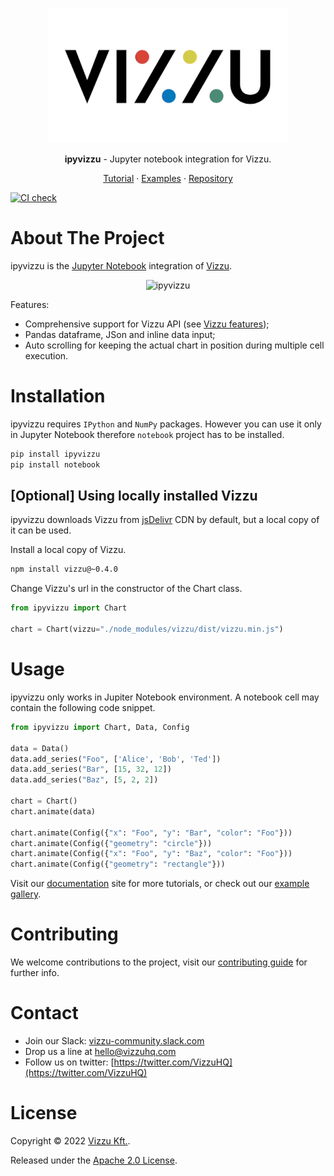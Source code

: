 <p align="center">
  <a href="https://github.com/vizzuhq/vizzu-lib">
    <img src="https://github.com/vizzuhq/vizzu-lib-doc/raw/main/docs/readme/infinite-60.gif" alt="Vizzu" />
  </a>
  <p align="center"><b>ipyvizzu</b> - Jupyter notebook integration for Vizzu.</p>
  <p align="center">
    <a href="https://vizzuhq.github.io/ipyvizzu/index.html">Tutorial</a>
    · <a href="https://vizzuhq.github.io/ipyvizzu/examples/examples.html">Examples</a>
    · <a href="https://github.com/vizzuhq/ipyvizzu">Repository</a>
  </p>
</p>

[![CI check](https://github.com/vizzuhq/ipyvizzu/actions/workflows/ci.yml/badge.svg?branch=main)](https://github.com/vizzuhq/ipyvizzu/actions/workflows/ci.yml)

# About The Project

ipyvizzu is the [Jupyter Notebook](https://jupyter.org/) integration of [Vizzu](https://github.com/vizzuhq/vizzu-lib).

<p align="center">
  <img src="https://github.com/vizzuhq/ipyvizzu/raw/main/docs/assets/ipyvizzu-promo.gif" alt="ipyvizzu" />
</p>

Features:
- Comprehensive support for Vizzu API (see [Vizzu features](https://github.com/vizzuhq/vizzu-lib#about-the-project));
- Pandas dataframe, JSon and inline data input;
- Auto scrolling for keeping the actual chart in position during multiple cell execution.

# Installation

ipyvizzu requires `IPython` and `NumPy` packages.
However you can use it only in Jupyter Notebook therefore `notebook` project has to be installed.

```sh
pip install ipyvizzu
pip install notebook
```

## [Optional] Using locally installed Vizzu 

ipyvizzu downloads Vizzu from [jsDelivr](https://www.jsdelivr.com/package/npm/vizzu?version=~0.4.0) CDN by default,
but a local copy of it can be used.

Install a local copy of Vizzu.

```sh
npm install vizzu@~0.4.0
```

Change Vizzu's url in the constructor of the Chart class.

```python
from ipyvizzu import Chart

chart = Chart(vizzu="./node_modules/vizzu/dist/vizzu.min.js")
```

# Usage

ipyvizzu only works in Jupiter Notebook environment.
A notebook cell may contain the following code snippet.

```python
from ipyvizzu import Chart, Data, Config

data = Data()
data.add_series("Foo", ['Alice', 'Bob', 'Ted'])
data.add_series("Bar", [15, 32, 12])
data.add_series("Baz", [5, 2, 2])

chart = Chart()
chart.animate(data)

chart.animate(Config({"x": "Foo", "y": "Bar", "color": "Foo"}))
chart.animate(Config({"geometry": "circle"}))
chart.animate(Config({"x": "Foo", "y": "Baz", "color": "Foo"}))
chart.animate(Config({"geometry": "rectangle"}))
```

Visit our [documentation](https://vizzuhq.github.io/ipyvizzu/index.html) site for more tutorials,
or check out our [example gallery](https://vizzuhq.github.io/ipyvizzu/examples/examples.html).

# Contributing

We welcome contributions to the project, visit our [contributing guide](https://github.com/vizzuhq/ipyvizzu/blob/main/CONTRIBUTING.md) for further info.

# Contact

* Join our Slack: [vizzu-community.slack.com](https://join.slack.com/t/vizzu-community/shared_invite/zt-w2nqhq44-2CCWL4o7qn2Ns1EFSf9kEg)
* Drop us a line at hello@vizzuhq.com
* Follow us on twitter: [https://twitter.com/VizzuHQ](https://twitter.com/VizzuHQ)

# License

Copyright © 2022 [Vizzu Kft.](https://vizzuhq.com).

Released under the [Apache 2.0 License](https://github.com/vizzuhq/ipyvizzu/blob/main/LICENSE).
